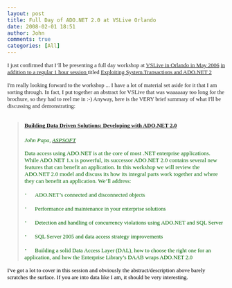 ```yaml
---
layout: post
title: Full Day of ADO.NET 2.0 at VSLive Orlando
date: 2008-02-01 18:51
author: John
comments: true
categories: [All]
---
```

<P><FONT face=Tahoma size=2>I just confirmed that I’ll be presenting a full day workshop at </FONT><A href="http://www.ftponline.com/conferences/vslive/2006/orlando/"><FONT face=Tahoma size=2>VSLive in Orlando in May 2006</FONT></A><FONT face=Tahoma size=2>&nbsp;<A href="/blogs/john.papa/archive/2006/02/01/137413.aspx">in addition to a regular 1 hour session </A>titled </FONT><A href="http://www.ftponline.com/conferences/vslive/2006/orlando/smart-sessions.aspx#exploitingsystem"><FONT face=Tahoma size=2>Exploiting System.Transactions and ADO.NET 2 </FONT></A></P> <P><FONT face=Tahoma size=2>I'm really looking forward to the workshop ... I have a lot of material set aside for it that I am sorting through. In fact, I put together an abstract for VSLive that was waaaaaay too long for the brochure, so they had to reel me in :-) Anyway, here is the VERY brief summary of what I'll be discussing and demonstrating:</FONT></P> <BLOCKQUOTE dir=ltr style="MARGIN-RIGHT: 0px"> <H2><B><SPAN style="FONT-SIZE: 12pt"><FONT color=#006400><FONT face=Tahoma><FONT size=2><A href="http://www.ftponline.com/conferences/vslive/2006/orlando/workshops.aspx#7">Building Data Driven Solutions: Developing with ADO.NET 2.0 <?xml:namespace prefix = o ns = "urn:schemas-microsoft-com:office:office" /><o:p></o:p></A></FONT></FONT></FONT></SPAN></B></H2> <P class=MsoNormal><I><SPAN style="FONT-SIZE: 10pt; FONT-STYLE: italic"><FONT face=Tahoma color=#006400>John Papa, </FONT><A href="http://www.aspsoft.com/"><FONT color=#006400><FONT face=Tahoma>ASPSOFT<o:p></o:p></FONT></FONT></A></SPAN></I></P> <P class=MsoNormal><SPAN style="FONT-SIZE: 10pt"><FONT color=#006400><FONT face=Tahoma>Data access using ADO.NET is at the core of most .NET enterprise applications. While ADO.NET 1.x is powerful, its successor ADO.NET 2.0 contains several new features that can benefit an application. In this workshop we will review the ADO.NET 2.0 model and discuss its how its integral parts work together and where they can benefit an application. We’ll address: <o:p></o:p></FONT></FONT></SPAN></P> <P class=Bullet><FONT color=#006400><FONT face=Tahoma><FONT size=2><SPAN style="FONT-SIZE: 12pt; FONT-FAMILY: Symbol"><SPAN style="mso-list: Ignore">·<SPAN style="FONT: 7pt 'Times New Roman'">&nbsp;&nbsp;&nbsp;&nbsp;&nbsp;&nbsp;&nbsp; </SPAN></SPAN></SPAN>ADO.NET’s connected and disconnected objects<o:p></o:p></FONT></FONT></FONT></P> <P class=Bullet><FONT color=#006400><FONT face=Tahoma><FONT size=2><SPAN style="FONT-SIZE: 12pt; FONT-FAMILY: Symbol"><SPAN style="mso-list: Ignore">·<SPAN style="FONT: 7pt 'Times New Roman'">&nbsp;&nbsp;&nbsp;&nbsp;&nbsp;&nbsp;&nbsp; </SPAN></SPAN></SPAN>Performance and maintenance in your enterprise solutions<o:p></o:p></FONT></FONT></FONT></P> <P class=Bullet><FONT color=#006400><FONT face=Tahoma><FONT size=2><SPAN style="FONT-SIZE: 12pt; FONT-FAMILY: Symbol"><SPAN style="mso-list: Ignore">·<SPAN style="FONT: 7pt 'Times New Roman'">&nbsp;&nbsp;&nbsp;&nbsp;&nbsp;&nbsp;&nbsp; </SPAN></SPAN></SPAN>Detection and handling of concurrency violations using ADO.NET and SQL Server<o:p></o:p></FONT></FONT></FONT></P> <P class=Bullet><FONT color=#006400><FONT face=Tahoma><FONT size=2><SPAN style="FONT-SIZE: 12pt; FONT-FAMILY: Symbol"><SPAN style="mso-list: Ignore">·<SPAN style="FONT: 7pt 'Times New Roman'">&nbsp;&nbsp;&nbsp;&nbsp;&nbsp;&nbsp;&nbsp; </SPAN></SPAN></SPAN>SQL Server 2005 and data access strategy improvements<o:p></o:p></FONT></FONT></FONT></P> <P class=Bullet><FONT color=#006400><FONT face=Tahoma><FONT size=2><SPAN style="FONT-SIZE: 12pt; FONT-FAMILY: Symbol"><SPAN style="mso-list: Ignore">·<SPAN style="FONT: 7pt 'Times New Roman'">&nbsp;&nbsp;&nbsp;&nbsp;&nbsp;&nbsp;&nbsp; </SPAN></SPAN></SPAN>Building a solid Data Access Layer (DAL), how to choose the right one for an application, and how the Enterprise Library’s DAAB wraps ADO.NET 2.0</FONT></FONT></FONT></P></BLOCKQUOTE> <P class=Bullet dir=ltr><FONT face=Tahoma color=#000000 size=2>I've got a lot to cover in this session and obviously the abstract/description above barely scratches the surface. If you are into data like I am, it should be very interesting.</FONT></P>

